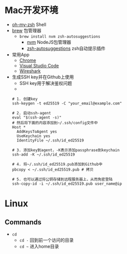 # Mac开发环境

- [oh-my-zsh](https://ohmyz.sh/) Shell
- [brew](https://brew.sh) 包管理器
  - `brew install nvm zsh-autosuggestions`
    - [nvm](https://github.com/nvm-sh/nvm) NodeJS包管理器
    - [zsh-autosuggestions](https://github.com/zsh-users/zsh-autosuggestions) zsh自动提示插件
- 常用App
  - [Chrome](https://www.google.com/chrome)
  - [Visual Studio Code](https://code.visualstudio.com)
  - [Wireshark](https://www.wireshark.org)
- 生成SSH key并在Github上使用
  - SSH key用于解决鉴权问题
  - 
  ```shell
  # 1. 创建key
  ssh-keygen -t ed25519 -C "your_email@example.com"

  # 2. 启动ssh-agent
  eval "$(ssh-agent -s)"
  # 然后将下面的内容添加到~/.ssh/config文件中
  Host *
    AddKeysToAgent yes
    UseKeychain yes
    IdentityFile ~/.ssh/id_ed25519

  # 3. 添加key到agent，-K表示添加passphrase到keychain
  ssh-add -K ~/.ssh/id_ed25519

  # 4. 将~/.ssh/id_ed25519.pub添加到Github中
  pbcopy < ~/.ssh/id_ed25519.pub # 拷贝

  # 5. 也可以通过将公钥存储到远程服务器上，从而免密登陆
  ssh-copy-id -i ~/.ssh/id_ed25519.pub user_name@ip
  ```

# Linux

## Commands

- `cd`
  - `cd -` 回到前一个访问的目录
  - `cd ~` 进入home目录